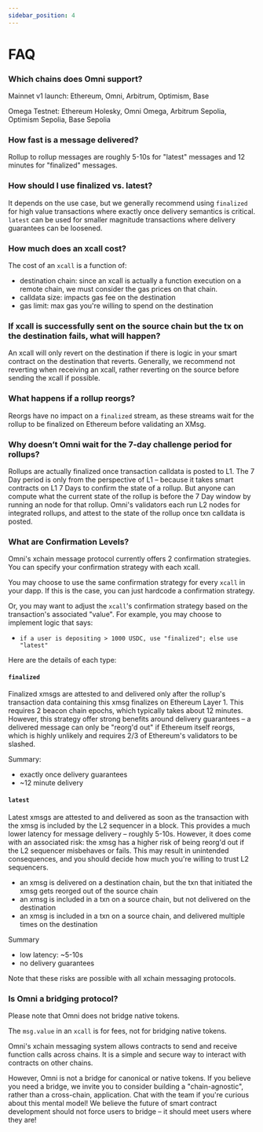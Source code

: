 ```yaml
---
sidebar_position: 4
---
```


# FAQ

### Which chains does Omni support?

Mainnet v1 launch: Ethereum, Omni, Arbitrum, Optimism, Base

Omega Testnet: Ethereum Holesky, Omni Omega, Arbitrum Sepolia, Optimism Sepolia, Base Sepolia

### How fast is a message delivered?

Rollup to rollup messages are roughly 5-10s for "latest" messages and 12 minutes for "finalized" messages.

### How should I use finalized vs. latest?

It depends on the use case, but we generally recommend using `finalized` for high value transactions where exactly once delivery semantics is critical. `latest` can be used for smaller magnitude transactions where delivery guarantees can be loosened.

### How much does an xcall cost?

The cost of an `xcall` is a function of:

- destination chain: since an xcall is actually a function execution on a remote chain, we must consider the gas prices on that chain.
- calldata size: impacts gas fee on the destination
- gas limit: max gas you're willing to spend on the destination

### If xcall is successfully sent on the source chain but the tx on the destination fails, what will happen?

An xcall will only revert on the destination if there is logic in your smart contract on the destination that reverts. Generally, we recommend not reverting when receiving an xcall, rather reverting on the source before sending the xcall if possible.

### What happens if a rollup reorgs?

Reorgs have no impact on a `finalized` stream, as these streams wait for the rollup to be finalized on Ethereum before validating an XMsg.

### Why doesn’t Omni wait for the 7-day challenge period for rollups?

Rollups are actually finalized once transaction calldata is posted to L1. The 7 Day period is only from the perspective of L1 – because it takes smart contracts on L1 7 Days to confirm the state of a rollup. But anyone can compute what the current state of the rollup is before the 7 Day window by running an node for that rollup. Omni's validators each run L2 nodes for integrated rollups, and attest to the state of the rollup once txn calldata is posted.

### What are Confirmation Levels?

Omni's xchain message protocol currently offers 2 confirmation strategies. You can specify your confirmation strategy with each xcall.

You may choose to use the same confirmation strategy for every `xcall` in your dapp. If this is the case, you can just hardcode a confirmation strategy.

Or, you may want to adjust the `xcall`'s confirmation strategy based on the transaction's associated "value". For example, you may choose to implement logic that says:

- `if a user is depositing > 1000 USDC, use "finalized"; else use "latest"`

Here are the details of each type:

#### `finalized`

Finalized xmsgs are attested to and delivered only after the rollup's transaction data containing this xmsg finalizes on Ethereum Layer 1. This requires 2 beacon chain epochs, which typically takes about 12 minutes. However, this strategy offer strong benefits around delivery guarantees – a delivered message can only be "reorg'd out" if Ethereum itself reorgs, which is highly unlikely and requires 2/3 of Ethereum's validators to be slashed.

Summary:

- exactly once delivery guarantees
- ~12 minute delivery

#### `latest`

Latest xmsgs are attested to and delivered as soon as the transaction with the xmsg is included by the L2 sequencer in a block. This provides a much lower latency for message delivery – roughly 5-10s. However, it does come with an associated risk: the xmsg has a higher risk of being reorg'd out if the L2 sequencer misbehaves or fails. This may result in unintended consequences, and you should decide how much you're willing to trust L2 sequencers.

- an xmsg is delivered on a destination chain, but the txn that initiated the xmsg gets reorged out of the source chain
- an xmsg is included in a txn on a source chain, but not delivered on the destination
- an xmsg is included in a txn on a source chain, and delivered multiple times on the destination

Summary

- low latency: ~5-10s
- no delivery guarantees

Note that these risks are possible with all xchain messaging protocols.

### Is Omni a bridging protocol?

Please note that Omni does not bridge native tokens.

The `msg.value` in an `xcall` is for fees, not for bridging native tokens.

Omni's xchain messaging system allows contracts to send and receive function calls across chains. It is a simple and secure way to interact with contracts on other chains.

However, Omni is not a bridge for canonical or native tokens. If you believe you need a bridge, we invite you to consider building a "chain-agnostic", rather than a cross-chain, application. Chat with the team if you're curious about this mental model! We believe the future of smart contract development should not force users to bridge – it should meet users where they are!
